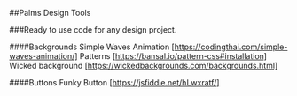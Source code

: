 ##Palms Design Tools

###Ready to use code for any design project.

####Backgrounds
Simple Waves Animation [https://codingthai.com/simple-waves-animation/]
Patterns [https://bansal.io/pattern-css#installation]
Wicked background [https://wickedbackgrounds.com/backgrounds.html]

####Buttons
Funky Button [https://jsfiddle.net/hLwxratf/]

